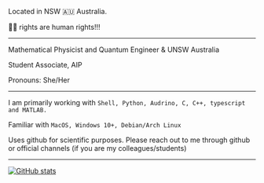 Located in NSW 🇦🇺 Australia.

🏳️‍⚧️ rights are human rights!!!

___


Mathematical Physicist and Quantum Engineer & UNSW Australia

Student Associate, AIP 

Pronouns: She/Her


___


I am primarily working with `Shell, Python, Audrino, C, C++, typescript and MATLAB.`

Familiar with `MacOS, Windows 10+, Debian/Arch Linux`

Uses github for scientific purposes.
Please reach out to me through github or official channels (if you are my colleagues/students)

___

[![GitHub stats](https://github-readme-stats.vercel.app/api?username=Princess-Mia-beep&show_icons=true&theme=transparent)](https://github.com/anuraghazra/github-readme-stats)
